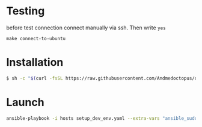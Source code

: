 # Testing
before test connection connect manually via ssh. Then write `yes`

```
make connect-to-ubuntu
```

# Installation
```bash
$ sh -c "$(curl -fsSL https://raw.githubusercontent.com/Andmedoctopus/dotfiles/ansible-dev/install.sh)"
```

# Launch
```bash
ansible-playbook -i hosts setup_dev_env.yaml --extra-vars "ansible_sudo_pass=test"
```
